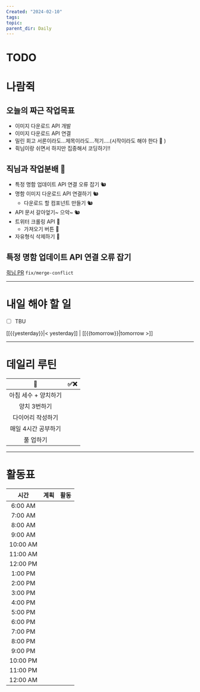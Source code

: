 ```yaml
---
Created: "2024-02-10"
tags: 
topic: 
parent_dir: Daily
---
```


# TODO

# 나람쥑
## 오늘의 짜근 작업목표
- 이미지 다운로드 API 개발
- 이미지 다운로드 API 연결
- 밀린 회고 서론이라도...제목이라도...적기....(시작이라도 해야 한다 🫠 )
- 쥑님이랑 쉬면서 하지만 집중해서 코딩하기!!

## 직님과 작업분배 🤔
- 특정 명함 업데이트 API 연결 오류 잡기 🐿️
- 명함 이미지 다운로드 API 연결하기 🐿️
	- 다운로드 할 컴포넌트 만들기 🐿️
- API 문서 갈아엎기~ 으악~ 🐿️
- 트위터 크롤링 API 🐹
	- 가져오기 버튼 🐹
- 자유형식 삭제하기 🐹
## 특정 명함 업데이트 API 연결 오류 잡기
[쥑님 PR](https://github.com/ramgee-zzik-nabi/application/pull/19)
`fix/merge-conflict`


----
# 내일 해야 할 일
- [ ] TBU 
  
[[{{yesterday}}|< yesterday]] | [[{{tomorrow}}|tomorrow >]]  
  
---  
# 데일리 루틴
|         🐣          | ✅❌    |
|:-------------------:|:---:|
|    아침 세수 + 양치하기    |     |
|    양치 3번하기     |     |
|  다이어리 작성하기  |     |
| 매일 4시간 공부하기 |     |
|      풀 업하기      |     |

----
# 활동표
|   시간   | 계획 | 활동 |
|:--------:|:----:| ---- |
| 6:00 AM  |      |      |
| 7:00 AM  |      |      |
| 8:00 AM  |      |      |
| 9:00 AM  |      |      |
| 10:00 AM |      |      |
| 11:00 AM |      |      |
| 12:00 PM |      |      |
| 1:00 PM  |      |      |
| 2:00 PM  |      |      |
| 3:00 PM  |      |      |
| 4:00 PM  |      |      |
| 5:00 PM  |      |      |
| 6:00 PM  |      |      |
| 7:00 PM  |      |      |
| 8:00 PM  |      |      |
| 9:00 PM  |      |      |
| 10:00 PM |      |      |
| 11:00 PM |      |      |
| 12:00 AM |      |      |
